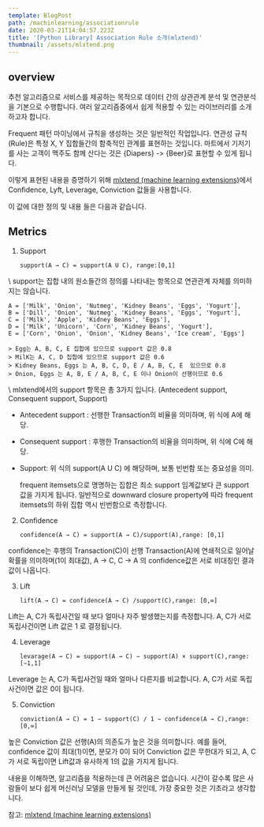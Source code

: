 ```yaml
---
template: BlogPost
path: /machinlearning/associationrule
date: 2020-03-21T14:04:57.223Z
title: '[Python Library] Association Rule 소개(mlxtend)'
thumbnail: /assets/mlxtend.png
---
```

## overview

추천 알고리즘으로 서비스를 제공하는 목적으로 데이터 간의 상관관계 분석 및 연관분석을 기본으로 수행합니다. 여러 알고리즘중에서 쉽게 적용할 수 있는 라이브러리를 소개하고자 합니다.  

Frequent 패턴 마이닝에서 규칙을 생성하는 것은 일반적인 작업입니다. 연관성 규칙(Rule)은 특정 X, Y 집합들간의 함축적인 관계를 표현하는 것입니다.  마트에서 기저기를 사는 고객이 맥주도 함께 산다는 것은 {Diapers} -> {Beer}로 표현할 수 있게 됩니다. 

이렇게 표현된 내용을 증명하기 위해 [mlxtend (machine learning extensions)](http://rasbt.github.io/mlxtend/)에서 Confidence, Lyft, Leverage, Conviction 값들을 사용합니다. 

이 값에 대한 정의 및 내용 들은 다음과 같습니다.

## Metrics

1. Support

   ```
   support(A → C) = support(A U C), range:[0,1]
   ```

\    support는 집합 내의 원소들간의 정의를 나타내는 항목으로 연관관계 자체를 의미하지는 않습니다.

```
A = ['Milk', 'Onion', 'Nutmeg', 'Kidney Beans', 'Eggs', 'Yogurt'],
B = ['Dill', 'Onion', 'Nutmeg', 'Kidney Beans', 'Eggs', 'Yogurt'],
C = ['Milk', 'Apple', 'Kidney Beans', 'Eggs'],
D = ['Milk', 'Unicorn', 'Corn', 'Kidney Beans', 'Yogurt'],
E = ['Corn', 'Onion', 'Onion', 'Kidney Beans', 'Ice cream', 'Eggs']

> Egg는 A, B, C, E 집합에 있으므로 support 값은 0.8
> MilK는 A, C, D 집합에 있으므로 support 값은 0.6
> Kidney Beans, Eggs 는 A, B, C, D, E / A, B, C, E  있으므로 0.8
> Onion, Eggs 는 A, B, E / A, B, C, E 이나 Onion이 선행이므로 0.6
```

\    mlxtend에서의 support 항목은 총 3가지 입니다. (Antecedent support, Consequent support, Support)

* Antecedent support : 선행한 Transaction의 비율을 의미하며, 위 식에 A에 해당. 
* Consequent support : 후행한 Transaction의 비율을 의미하며, 위 식에 C에 해당.
* Support: 위 식의 support(A U C) 에 해당하며, 보통 빈번함 또는 중요성을 의미. 

  frequent itemsets으로 명명하는 집합은 최소 support 임계값보다 큰 support 값을 가지게 됩니다. 일반적으로 downward closure property에 따라 frequent itemsets의 하위 집합 역시 빈번함으로 측정합니다. 

2. Confidence

   ```
   confidence(A → C) = support(A → C)/support(A),range: [0,1]
   ```

  confidence는 후행의 Transaction(C)이 선행 Transaction(A)에 연쇄적으로 일어날 확률을 의미하며(1이 최대값), A → C, C → A 의 confidence값은 서로 비대칭인 결과값이 나옵니다. 

3. Lift

   ```
   lift(A → C) = confidence(A → C) /support(C),range: [0,∞]
   ```

  Lift는 A, C가 독립사건일 때 보다 얼마나 자주 발생했는지를 측정합니다.    A, C가 서로 독립사건이면 Lift 값은 1 로 결정됩니다. 

4. Leverage

   ```
   levarage(A → C) = support(A → C) − support(A) × support(C),range: [−1,1]
   ```

  Leverage 는 A, C가 독립사건일 때와 얼마나 다른지를 비교합니다.    A, C가 서로 독립사건이면 값은 0이 됩니다. 

5. Conviction

   ```
   conviction(A → C) = 1 − support(C) / 1 − confidence(A → C),range: [0,∞]
   ```

  높은 Conviction 값은 선행(A)의 의존도가 높은 것을 의미합니다.   예를 들어, confidence 값이 최대(1)이면, 분모가 0이 되어 Conviction 값은 무한대가 되고,    A, C가 서로 독립이면 Lift값과 유사하게 1의 값을 가지게 됩니다. 

내용을 이해하면, 알고리즘을 적용하는데 큰 어려움은 없습니다. 시간이 갈수록 많은 사람들이 보다 쉽게 머신러닝 모델을 만들게 될 것인데, 가장 중요한 것은 기초라고 생각합니다. 

참고: [mlxtend (machine learning extensions)](http://rasbt.github.io/mlxtend/)
